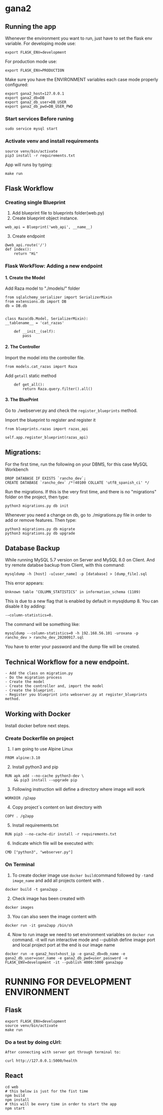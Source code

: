 # gana2

## Running the app

Whenever the environment you want to run, just have to set the flask env variable. For developing mode use:

```
export FLASK_ENV=development
```

For production mode use:

```
export FLASK_ENV=PRODUCTION
```

Make sure you have the ENVIRONMENT variables each case mode properly configured:

```
export gana2_host=127.0.0.1
export gana2_db=DB
export gana2_db_user=DB_USER
export gana2_db_pwd=DB_USER_PWD
```

### Start services Before runing

```
sudo service mysql start
```

### Activate venv and install requirements

```
source venv/bin/activate
pip3 install -r requirements.txt
```

App will runs by typing:

```
make run
```

## Flask Workflow

### Creating single Blueprint

1. Add blueprint file to blueprints folder(web.py)
2. Create blueprint object instance.

```
web_api = Blueprint('web_api', __name__)
```

3. Create endpoint

```
@web_api.route('/')
def index():
    return "Hi"
```

### Flask WorkFlow: Adding a new endpoint

#### 1. Create the Model

Add Raza model to "./models/" folder

```
from sqlalchemy_serializer import SerializerMixin
from extensions.db import DB
db = DB.db


class Raza(db.Model, SerializerMixin):
__tablename__ = 'cat_razas'

    def __init__(self):
        pass
```

#### 2. The Controller

Import the model into the controller file.

```
from models.cat_razas import Raza
```

Add `getall` static method

```
    def get_all():
        return Raza.query.filter().all()
```

#### 3. The BluePrint

Go to ./webserver.py and check the `register_blueprints` method.

Import the blueprint to register and register it

```
from blueprints.razas import razas_api

self.app.register_blueprint(razas_api)
```

## Migrations:

For the first time, run the following on your DBMS, for this case MySQL Workbench

```
DROP DATABASE IF EXISTS `rancho_dev`;
CREATE DATABASE `rancho_dev` /*!40100 COLLATE 'utf8_spanish_ci' */
```

Run the migrations. If this is the very first time, and there is no "migrations" folder on the project, then type:

```
python3 migrations.py db init
```

Whenever you need a change on db, go to ./migrations.py file in order to add or remove features. Then type:

```
python3 migrations.py db migrate
python3 migrations.py db upgrade
```

## Database Backup

While running MySQL 5.7 version on Server and MySQL 8.0 on Client. And try remote databse backup from Client, with this command:

```
mysqldump -h [host] -u[user_name] -p [database] > [dump_file].sql
```

This error appears:

```
Unknown table ‘COLUMN_STATISTICS’ in information_schema (1109)
```

This is due to a new flag that is enabled by default in mysqldump 8. You can disable it by adding:

```
-–column-statistics=0.
```

The command will be something like:

```
mysqldump --column-statistics=0 -h 192.168.56.101 -uroxana -p rancho_dev > rancho_dev_20200917.sql
```

You have to enter your password and the dump file will be created.

## Technical Workflow for a new endpoint.

```
- Add the class on migration.py
- Do the migration process
- Create the model
- Create the controller and, import the model
- Create the blueprint.
- Register you blueprint into webserver.py at register_blueprints method.
```

## Working with Docker

Install docker before next steps.

### Create Dockerfile on project

1. I am going to use Alpine Linux

```
FROM alpine:3.10
```

2. Install python3 and pip

```
RUN apk add --no-cache python3-dev \
    && pip3 install --upgrade pip
```

3. Following instruction will define a directory where image will work

```
WORKDIR /g2app
```

4. Copy project´s content on last directory with

```
COPY . /g2app
```

5. Install requirements.txt

```
RUN pip3 --no-cache-dir install -r requirements.txt
```

6. Indicate which file will be executed with:

```
CMD ["python3", "webserver.py"]
```

### On Terminal

1. To create docker image use `docker build`command followed by `-t`and `image_name` and add all projects content with `.`

```
docker build -t gana2app .
```

2. Check image has been created with

```
docker images
```

3. You can also seen the image content with

```
docker run -it gana2app /bin/sh
```

4. Now to run image we need to set environment variables on `docker run` command. -it will run interactive mode and --publish define image port and local project port at the end is our image name

```
docker run -e gana2_host=host_ip -e gana2_db=db_name -e gana2_db_user=user_name -e gana2_db_pwd=user_password -e FLASK_ENV=development -it --publish 4000:5000 gana2app
```

# RUNNING FOR DEVELOPMENT ENVIRONMENT

## Flask

```
export FLASK_ENV=development
source venv/bin/activate
make run
```

### Do a test by doing cUrl:

    After connecting with server got through terminal to:

    curl http://127.0.0.1:5000/health

## React

```
cd web
# this below is just for the fist time
npm build
npm install
# this will be every time in order to start the app
npm start
```
